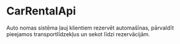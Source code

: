 # CarRentalApi
Auto nomas sistēma ļauj klientiem rezervēt automašīnas, pārvaldīt pieejamos transportlīdzekļus un sekot līdzi rezervācijām.
